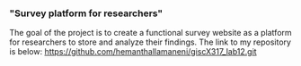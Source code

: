 ### "Survey platform for researchers"

The goal of the project is to create a functional survey website as a platform for researchers to store and analyze their findings.
The link to my repository is below:
https://github.com/hemanthallamaneni/giscX317_lab12.git